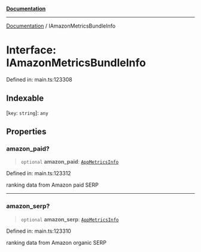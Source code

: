[**Documentation**](../README.md)

***

[Documentation](../README.md) / IAmazonMetricsBundleInfo

# Interface: IAmazonMetricsBundleInfo

Defined in: main.ts:123308

## Indexable

\[`key`: `string`\]: `any`

## Properties

### amazon\_paid?

> `optional` **amazon\_paid**: [`AppMetricsInfo`](../classes/AppMetricsInfo.md)

Defined in: main.ts:123312

ranking data from Amazon paid SERP

***

### amazon\_serp?

> `optional` **amazon\_serp**: [`AppMetricsInfo`](../classes/AppMetricsInfo.md)

Defined in: main.ts:123310

ranking data from Amazon organic SERP
